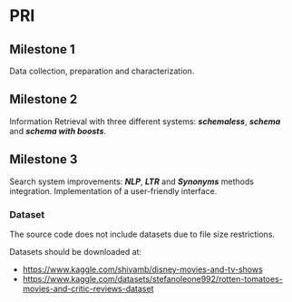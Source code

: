 
# PRI

## Milestone 1

Data collection, preparation and characterization.

## Milestone 2

Information Retrieval with three different systems: ***schemaless***, ***schema*** and ***schema with boosts***.

## Milestone 3

Search system improvements: ***NLP***, ***LTR*** and ***Synonyms*** methods integration. Implementation of a user-friendly interface.


### Dataset
The source code does not include datasets due to file size restrictions.

Datasets should be downloaded at:
 - https://www.kaggle.com/shivamb/disney-movies-and-tv-shows 
 - https://www.kaggle.com/datasets/stefanoleone992/rotten-tomatoes-movies-and-critic-reviews-dataset
